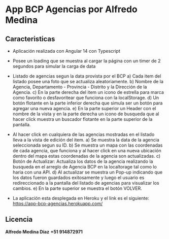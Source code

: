 # App BCP Agencias por Alfredo Medina

## Caracteristicas

- Aplicación realizada con Angular 14 con Typescript
- Posee un loading que se muestra al cargar la página con un timer de 2 segundos para simular la carga de data
- Listado de agencias segun la data provista por el BCP
a) Cada item del listado posee una foto que se actualiza aleatoriamente.
b) Nombre de la Agencia, Departamento - Provincia - Distrito y la Dirección de la Agencia.
c) En la parte derecha del item un icono de estrella para marca como favorito o desfavoritear que funciona con la localStorage.
d) Un botón flotante en la parte inferior derecha que simula ser un botón para agregar una nueva agencia.
e) En la parte superior un Header con el nombre de la vista y en la parte derecha un icono de busqueda que al hacer click muestra un buscador flotante en la parte superior de la pantalla.
- Al hacer click en cualquiera de las agencias mostradas en el listado lleva a la vista de edición del item.
a) Se muestra la data de la agencia seleccionada segun su ID.
b) Se muestra un mapa con las coordenadas de cada agencia, que funciona y al hacer click en una nueva ubicación dentro del mapa estas coordenadas de la agencia son actualizadas.
c) Botón de Actualizar: Actualiza los datos de la agencia realizando la busqueda en el arreglo de Agencia BCP en la localtorage tal como lo haria con una API.
d) Al actualizar se muestra un Pop-up indicando que los datos fueron guardados exitosamente y luego el usuario es redireccionado a la pantalla del listado de agencias para visualizar los cambios.
e) En la parte superior se muestra el botón VOLVER.

- La aplicación esta desplegada en Heroku y el link es el siguiente: 
https://app-bcp-agencias.herokuapp.com/

## Licencia

**Alfredo Medina Díaz**
**+51 914872971**